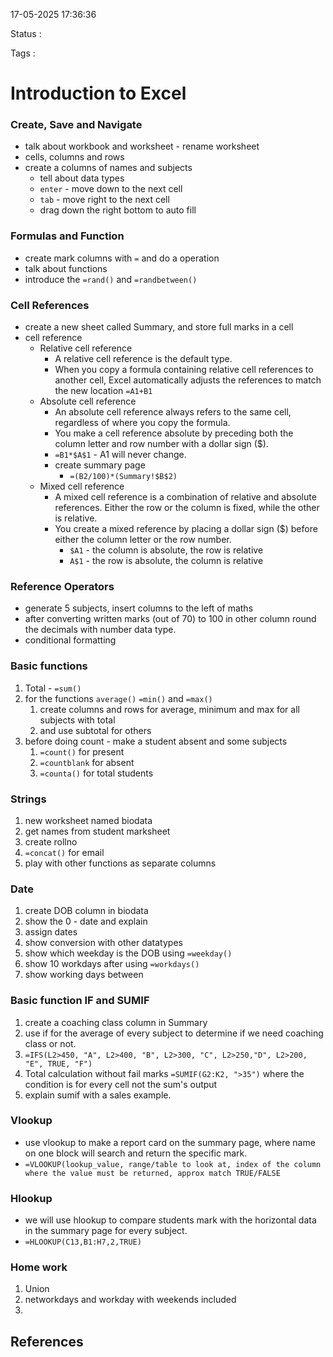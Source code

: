 17-05-2025 17:36:36

Status :

Tags :

# Introduction to Excel

### Create, Save and Navigate 
- talk about workbook and worksheet - rename worksheet
- cells, columns and rows
- create a columns of names and subjects
	- tell about data types
	- `enter` - move down to the next cell
	- `tab` - move right to the next cell
	- drag down the right bottom to auto fill
### Formulas and Function
- create mark columns with `=` and do a operation
- talk about functions
- introduce the `=rand()` and `=randbetween()`


### Cell References
- create a new sheet called Summary, and store full marks in a cell
- cell reference
	- Relative cell reference
		- A relative cell reference is the default type. 
		- When you copy a formula containing relative cell references to another cell, Excel automatically adjusts the references to match the new location `=A1+B1`
	- Absolute cell reference
		- An absolute cell reference always refers to the same cell, regardless of where you copy the formula.
		- You make a cell reference absolute by preceding both the column letter and row number with a dollar sign ($).
		- `=B1*$A$1` - A1 will never change.
		- create summary page
			- `=(B2/100)*(Summary!$B$2)`
	- Mixed cell reference
		- A mixed cell reference is a combination of relative and absolute references. Either the row or the column is fixed, while the other is relative.
		- You create a mixed reference by placing a dollar sign ($) before either the column letter or the row number.
		    - `$A1` - the column is absolute, the row is relative
		    - `A$1` - the row is absolute, the column is relative

### Reference Operators
- generate 5 subjects, insert columns to the left of maths
- after converting written marks (out of 70) to 100 in other column round the decimals with number data type.
- conditional formatting

### Basic functions
1. Total - `=sum()`
2. for the functions `average()` `=min()` and `=max()`
	1. create columns and rows for average, minimum and max for all subjects with total
	2. and use subtotal for others
3. before doing count - make a student absent and some subjects
	1. `=count()` for present
	2. `=countblank` for absent
	3. `=counta()` for total students

### Strings
1. new worksheet named biodata
2. get names from student marksheet
3. create rollno
4. `=concat()` for email
5. play with other functions as separate columns

### Date
1. create DOB column in biodata
2. show the 0 - date and explain
3. assign dates
4. show conversion with other datatypes
5. show which weekday is the DOB using `=weekday()`
6. show 10 workdays after using `=workdays()`
7. show working days between

### Basic function IF and SUMIF
1. create a coaching class column in Summary
2. use if for the average of every subject to determine if we need coaching class or not.
3. `=IFS(L2>450, "A", L2>400, "B", L2>300, "C", L2>250,"D", L2>200, "E", TRUE, "F")`
4. Total calculation without fail marks `=SUMIF(G2:K2, ">35")` where the condition is for every cell not the sum's output
5. explain sumif with a sales example.

### Vlookup
- use vlookup to make a report card on the summary page, where name on one block will search and return the specific mark.
- `=VLOOKUP(lookup_value, range/table to look at, index of the column where the value must be returned, approx match TRUE/FALSE`

### Hlookup 
- we will use hlookup to compare students mark with the horizontal data in the summary page for every subject.
- `=HLOOKUP(C13,B1:H7,2,TRUE)`
### Home work
1. Union
2. networkdays and workday with weekends included
3. 
## References



